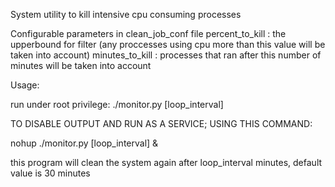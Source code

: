 System utility to kill intensive cpu consuming processes

Configurable parameters in clean_job_conf file 
	percent_to_kill : the upperbound for filter (any proccesses using cpu more than this value will be taken into account)
	minutes_to_kill : processes that ran after this number of minutes will be taken into account

Usage:

run under root privilege:
./monitor.py [loop_interval]

TO DISABLE OUTPUT AND RUN AS A SERVICE; USING THIS COMMAND:

nohup ./monitor.py [loop_interval] &

this program will clean the system again after loop_interval minutes, default value is 30 minutes

	
